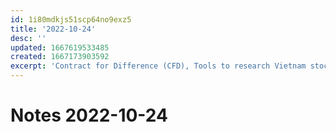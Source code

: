 ```yaml
---
id: 1i80mdkjs51scp64no9exz5
title: '2022-10-24'
desc: ''
updated: 1667619533485
created: 1667173903592
excerpt: 'Contract for Difference (CFD), Tools to research Vietnam stock market, How to evaluate bank stocks, My evaluation on some bank stocks in Vietnam, Interest Rate Parity, Các loại thuế liên quan đến giao dịch chứng khoán ở Vietnam, Khi nào có thể bán chứng khoán ở Vietnam để hòa vốn?'
---
```

# Notes 2022-10-24
